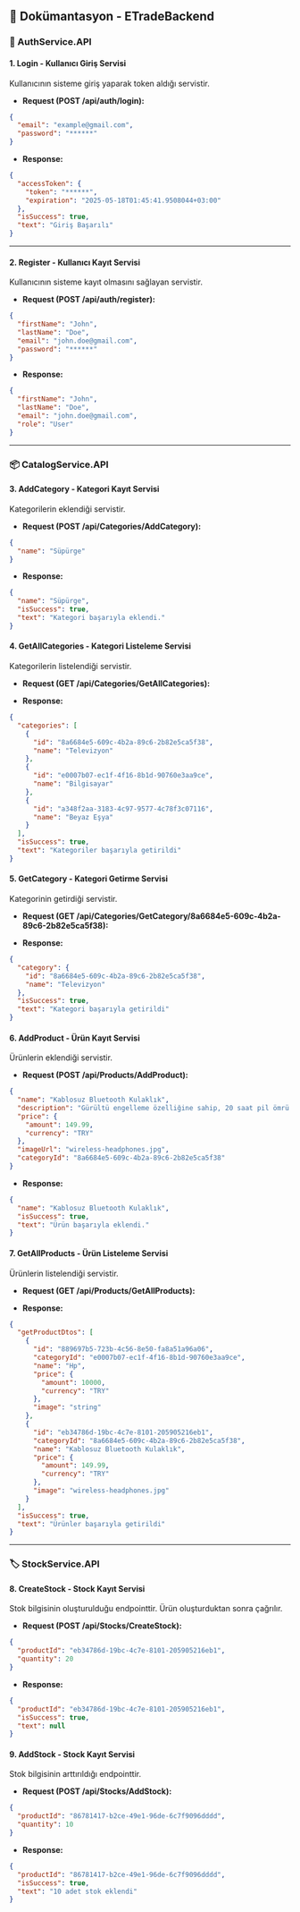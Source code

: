 ## 📘 Dokümantasyon - ETradeBackend

### 🔐 AuthService.API

#### 1. Login - Kullanıcı Giriş Servisi

Kullanıcının sisteme giriş yaparak token aldığı servistir.

- **Request (POST /api/auth/login):**

```json
{
  "email": "example@gmail.com",
  "password": "******"
}
```

- **Response:**

```json
{
  "accessToken": {
    "token": "******",
    "expiration": "2025-05-18T01:45:41.9508044+03:00"
  },
  "isSuccess": true,
  "text": "Giriş Başarılı"
}
```

---

#### 2. Register - Kullanıcı Kayıt Servisi

Kullanıcının sisteme kayıt olmasını sağlayan servistir.

- **Request (POST /api/auth/register):**

```json
{
  "firstName": "John",
  "lastName": "Doe",
  "email": "john.doe@gmail.com",
  "password": "******"
}
```

- **Response:**

```json
{
  "firstName": "John",
  "lastName": "Doe",
  "email": "john.doe@gmail.com",
  "role": "User"
}
```

---

### 📦 CatalogService.API

#### 3. AddCategory - Kategori Kayıt Servisi

Kategorilerin eklendiği servistir.

- **Request (POST /api/Categories/AddCategory):**

```json
{
  "name": "Süpürge"
}
```

- **Response:**

```json
{
  "name": "Süpürge",
  "isSuccess": true,
  "text": "Kategori başarıyla eklendi."
}
```

#### 4. GetAllCategories - Kategori Listeleme Servisi

Kategorilerin listelendiği servistir.

- **Request (GET /api/Categories/GetAllCategories):**

- **Response:**

```json
{
  "categories": [
    {
      "id": "8a6684e5-609c-4b2a-89c6-2b82e5ca5f38",
      "name": "Televizyon"
    },
    {
      "id": "e0007b07-ec1f-4f16-8b1d-90760e3aa9ce",
      "name": "Bilgisayar"
    },
    {
      "id": "a348f2aa-3183-4c97-9577-4c78f3c07116",
      "name": "Beyaz Eşya"
    }
  ],
  "isSuccess": true,
  "text": "Kategoriler başarıyla getirildi"
}
```

#### 5. GetCategory - Kategori Getirme Servisi

Kategorinin getirdiği servistir.

- **Request (GET /api/Categories/GetCategory/8a6684e5-609c-4b2a-89c6-2b82e5ca5f38):**

- **Response:**

```json
{
  "category": {
    "id": "8a6684e5-609c-4b2a-89c6-2b82e5ca5f38",
    "name": "Televizyon"
  },
  "isSuccess": true,
  "text": "Kategori başarıyla getirildi"
}
```

#### 6. AddProduct - Ürün Kayıt Servisi

Ürünlerin eklendiği servistir.

- **Request (POST /api/Products/AddProduct):**

```json
{
  "name": "Kablosuz Bluetooth Kulaklık",
  "description": "Gürültü engelleme özelliğine sahip, 20 saat pil ömrü sunan, yüksek kaliteli kulak üstü kablosuz kulaklık.",
  "price": {
    "amount": 149.99,
    "currency": "TRY"
  },
  "imageUrl": "wireless-headphones.jpg",
  "categoryId": "8a6684e5-609c-4b2a-89c6-2b82e5ca5f38"
}
```

- **Response:**

```json
{
  "name": "Kablosuz Bluetooth Kulaklık",
  "isSuccess": true,
  "text": "Ürün başarıyla eklendi."
}
```

#### 7. GetAllProducts - Ürün Listeleme Servisi

Ürünlerin listelendiği servistir.

- **Request (GET /api/Products/GetAllProducts):**

- **Response:**

```json
{
  "getProductDtos": [
    {
      "id": "889697b5-723b-4c56-8e50-fa8a51a96a06",
      "categoryId": "e0007b07-ec1f-4f16-8b1d-90760e3aa9ce",
      "name": "Hp",
      "price": {
        "amount": 10000,
        "currency": "TRY"
      },
      "image": "string"
    },
    {
      "id": "eb34786d-19bc-4c7e-8101-205905216eb1",
      "categoryId": "8a6684e5-609c-4b2a-89c6-2b82e5ca5f38",
      "name": "Kablosuz Bluetooth Kulaklık",
      "price": {
        "amount": 149.99,
        "currency": "TRY"
      },
      "image": "wireless-headphones.jpg"
    }
  ],
  "isSuccess": true,
  "text": "Ürünler başarıyla getirildi"
}
```

---

### 🏷️ StockService.API

#### 8. CreateStock - Stock Kayıt Servisi

Stok bilgisinin oluşturulduğu endpointtir. Ürün oluşturduktan sonra çağrılır.

- **Request (POST /api/Stocks/CreateStock):**

```json
{
  "productId": "eb34786d-19bc-4c7e-8101-205905216eb1",
  "quantity": 20
}
```

- **Response:**

```json
{
  "productId": "eb34786d-19bc-4c7e-8101-205905216eb1",
  "isSuccess": true,
  "text": null
}
```

#### 9. AddStock - Stock Kayıt Servisi

Stok bilgisinin arttırıldığı endpointtir.

- **Request (POST /api/Stocks/AddStock):**

```json
{
  "productId": "86781417-b2ce-49e1-96de-6c7f9096dddd",
  "quantity": 10
}
```

- **Response:**

```json
{
  "productId": "86781417-b2ce-49e1-96de-6c7f9096dddd",
  "isSuccess": true,
  "text": "10 adet stok eklendi"
}
```
